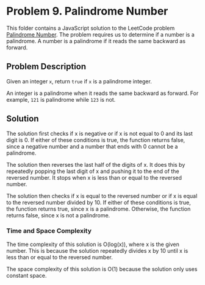 # Problem 9. Palindrome Number

This folder contains a JavaScript solution to the LeetCode problem [Palindrome Number](https://leetcode.com/problems/palindrome-number/). The problem requires us to determine if a number is a palindrome. A number is a palindrome if it reads the same backward as forward.

## Problem Description

Given an integer `x`, return `true` if `x` is a palindrome integer.

An integer is a palindrome when it reads the same backward as forward. For example, `121` is palindrome while `123` is not.

## Solution

The solution first checks if x is negative or if x is not equal to 0 and its last digit is 0.  If either of these conditions is true, the function returns false, since a negative number and a number that ends with 0 cannot be a palindrome.

The solution then reverses the last half of the digits of x. It does this by repeatedly popping the last digit of x and pushing it to the end of the reversed number. It stops when x is less than or equal to the reversed number.

The solution then checks if x is equal to the reversed number or if x is equal to the reversed number divided by 10. If either of these conditions is true, the function returns true, since x is a palindrome. Otherwise, the function returns false, since x is not a palindrome.

### Time and Space Complexity

The time complexity of this solution is O(log(x)), where x is the given number. This is because the solution repeatedly divides x by 10 until x is less than or equal to the reversed number.

The space complexity of this solution is O(1) because the solution only uses constant space.
